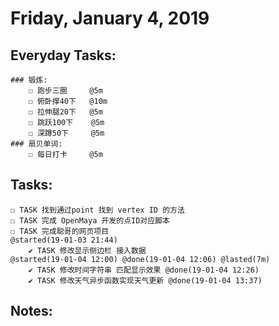 # Friday, January 4, 2019

## Everyday Tasks:
    ### 锻炼:
        ☐ 跑步三圈     @5m
        ☐ 俯卧撑40下   @10m
        ☐ 拉伸腿20下   @5m
        ☐ 跳跃100下    @5m
        ☐ 深蹲50下     @5m
    ### 扇贝单词:
        ☐ 每日打卡     @5m

## Tasks:
    ☐ TASK 找到通过point 找到 vertex ID 的方法
    ☐ TASK 完成 OpenMaya 开发的点ID对应脚本    
    ☐ TASK 完成聪哥的网页项目                                                        @started(19-01-03 21:44) 
        ✔ TASK 修改显示侧边栏 接入数据                                                 @started(19-01-04 12:00) @done(19-01-04 12:06) @lasted(7m)
        ✔ TASK 修改时间字符串 匹配显示效果 @done(19-01-04 12:26)
        ✔ TASK 修改天气异步函数实现天气更新 @done(19-01-04 13:37)


## Notes:

